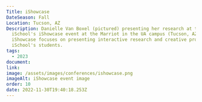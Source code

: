 ```yaml
---
Title: iShowcase
DateSeason: Fall
Location: Tucson, AZ
Description: Danielle Van Boxel (pictured) presenting her research at the
  iSchool's iShowcase event at the Marriot in the UA campus (Tucson, AZ). The
  iShowcase focuses on presenting interactive research and creative projects by
  iSchool's students.
tags:
  - 2023
document:
link:
image: /assets/images/conferences/ishowcase.png
imageAlt: iShowcase event image
order: 10
date: 2022-11-30T19:40:18.253Z
---
```

